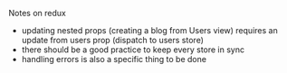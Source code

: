 Notes on redux

- updating nested props (creating a blog from Users view) requires an update from users prop (dispatch to users store)
- there should be a good practice to keep every store in sync
- handling errors is also a specific thing to be done
